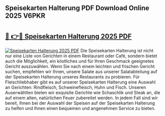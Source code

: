 ## Speisekarten Halterung PDF Download Online 2025 V6PKR

# <h2><a href="http://gc7lyro.nevu.top/?p=Speisekarten+Halterung">🔗 👉🔴 Speisekarten Halterung 2025 PDF</a></h2>

[![Speisekarten Halterung 2025 PDF](https://i.imgur.com/dBaPXMq.png)](http://gc7lyro.nevu.top/?p=Speisekarten+Halterung)
Die Speisekarten Halterung ist nicht nur eine Liste von Gerichten in einem Restaurant oder Café, sondern bietet auch die Möglichkeit, ein köstliches und für Ihren Geschmack geeignetes Gericht auszuwählen. Wenn Sie nach einem leichten und frischen Gericht suchen, empfehlen wir Ihnen, unsere Salate aus unserer Salatabteilung auf der Speisekarten Halterung unseres Restaurants zu probieren. Für Fleischliebhaber gibt es auf unserer Speisekarten Halterung eine Auswahl an Gerichten: Rindfleisch, Schweinefleisch, Huhn und Fisch. Unseren Auserwählten bieten wir exquisite Gerichte wie Schaschlik und Steak an, die auf einem alten, natürlichen Feuer zubereitet werden. In jedem Fall sind wir bereit, Ihnen bei der Auswahl der Speisen auf der Speisekarten Halterung zu helfen und Ihnen einen bequemen und angenehmen Service zu bieten.
